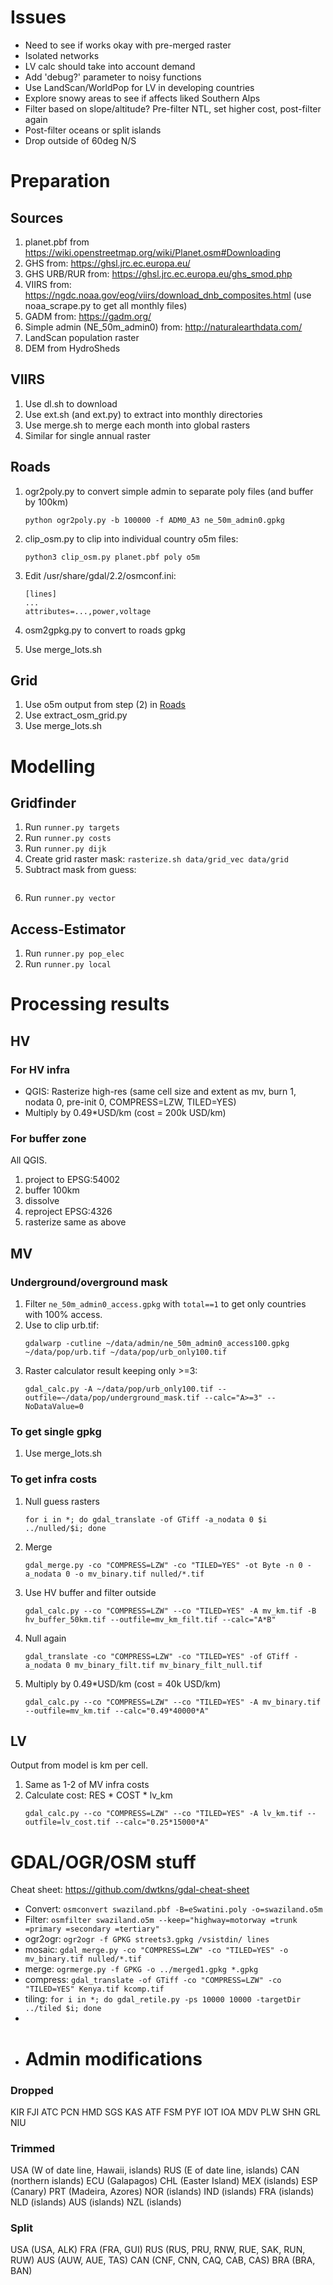 # Issues
- Need to see if works okay with pre-merged raster
- Isolated networks
- LV calc should take into account demand
- Add 'debug?' parameter to noisy functions
- Use LandScan/WorldPop for LV in developing countries
- Explore snowy areas to see if affects liked Southern Alps
- Filter based on slope/altitude? Pre-filter NTL, set higher cost, post-filter again
- Post-filter oceans or split islands
- Drop outside of 60deg N/S

# Preparation
## Sources
1. planet.pbf from https://wiki.openstreetmap.org/wiki/Planet.osm#Downloading
2. GHS from: https://ghsl.jrc.ec.europa.eu/
3. GHS URB/RUR from: https://ghsl.jrc.ec.europa.eu/ghs_smod.php
4. VIIRS from: https://ngdc.noaa.gov/eog/viirs/download_dnb_composites.html (use noaa_scrape.py to get all monthly files)
5. GADM from: https://gadm.org/
6. Simple admin (NE_50m_admin0) from: http://naturalearthdata.com/
7. LandScan population raster
8. DEM from HydroSheds

## VIIRS
1. Use dl.sh to download
2. Use ext.sh (and ext.py) to extract into monthly directories
3. Use merge.sh to merge each month into global rasters
4. Similar for single annual raster

## Roads
1. ogr2poly.py to convert simple admin to separate poly files (and buffer by 100km)
    ```
    python ogr2poly.py -b 100000 -f ADM0_A3 ne_50m_admin0.gpkg
    ```

2. clip_osm.py to clip into individual country o5m files:
    ```
    python3 clip_osm.py planet.pbf poly o5m
    ```

3. Edit /usr/share/gdal/2.2/osmconf.ini:
    ```
    [lines]
    ...
    attributes=...,power,voltage
    ```

3. osm2gpkg.py to convert to roads gpkg
3. Use merge_lots.sh

## Grid
1. Use o5m output from step (2) in [Roads](Roads)
2. Use extract_osm_grid.py
3. Use merge_lots.sh

# Modelling
## Gridfinder
1. Run `runner.py targets`
2. Run `runner.py costs`
3. Run `runner.py dijk`
4. Create grid raster mask: `rasterize.sh data/grid_vec data/grid`
5. Subtract mask from guess:
    ```

    ```
6. Run `runner.py vector`

## Access-Estimator
1. Run `runner.py pop_elec`
2. Run `runner.py local`

# Processing results
## HV
### For HV infra
- QGIS: Rasterize high-res (same cell size and extent as mv, burn 1, nodata 0, pre-init 0, COMPRESS=LZW, TILED=YES)
- Multiply by 0.49*USD/km (cost = 200k USD/km)

### For buffer zone
All QGIS.
1. project to EPSG:54002
2. buffer 100km
3. dissolve
4. reproject EPSG:4326
5. rasterize same as above

## MV
### Underground/overground mask
1. Filter `ne_50m_admin0_access.gpkg` with `total==1` to get only countries with 100% access.
2. Use to clip urb.tif:
    ```
    gdalwarp -cutline ~/data/admin/ne_50m_admin0_access100.gpkg ~/data/pop/urb.tif ~/data/pop/urb_only100.tif
    ```
3. Raster calculator result keeping only >=3:
    ```
    gdal_calc.py -A ~/data/pop/urb_only100.tif --outfile=~/data/pop/underground_mask.tif --calc="A>=3" --NoDataValue=0
    ```

### To get single gpkg
1. Use merge_lots.sh

### To get infra costs
1. Null guess rasters
    ```
    for i in *; do gdal_translate -of GTiff -a_nodata 0 $i ../nulled/$i; done
    ```

2. Merge
    ```
    gdal_merge.py -co "COMPRESS=LZW" -co "TILED=YES" -ot Byte -n 0 -a_nodata 0 -o mv_binary.tif nulled/*.tif
    ```

3. Use HV buffer and filter outside
    ```
    gdal_calc.py --co "COMPRESS=LZW" --co "TILED=YES" -A mv_km.tif -B hv_buffer_50km.tif --outfile=mv_km_filt.tif --calc="A*B"
    ```

4. Null again
    ```
    gdal_translate -co "COMPRESS=LZW" -co "TILED=YES" -of GTiff -a_nodata 0 mv_binary_filt.tif mv_binary_filt_null.tif
    ```

5. Multiply by 0.49*USD/km (cost = 40k USD/km)
    ```
    gdal_calc.py --co "COMPRESS=LZW" --co "TILED=YES" -A mv_binary.tif --outfile=mv_km.tif --calc="0.49*40000*A"
    ```

## LV
Output from model is km per cell.
1. Same as 1-2 of MV infra costs
2. Calculate cost: RES * COST * lv_km
    ```
    gdal_calc.py --co "COMPRESS=LZW" --co "TILED=YES" -A lv_km.tif --outfile=lv_cost.tif --calc="0.25*15000*A"
    ```

# GDAL/OGR/OSM stuff

Cheat sheet: https://github.com/dwtkns/gdal-cheat-sheet

- Convert: `osmconvert swaziland.pbf -B=eSwatini.poly -o=swaziland.o5m`
- Filter: `osmfilter swaziland.o5m --keep="highway=motorway =trunk =primary =secondary =tertiary"`
- ogr2ogr: `ogr2ogr -f GPKG streets3.gpkg /vsistdin/ lines`
- mosaic: `gdal_merge.py -co "COMPRESS=LZW" -co "TILED=YES" -o mv_binary.tif nulled/*.tif`
- merge: `ogrmerge.py -f GPKG -o ../merged1.gpkg *.gpkg`
- compress: `gdal_translate -of GTiff -co "COMPRESS=LZW" -co "TILED=YES" Kenya.tif kcomp.tif`
- tiling: `for i in *; do gdal_retile.py -ps 10000 10000 -targetDir ../tiled $i; done`
-
- # Admin modifications
### Dropped
KIR FJI ATC PCN HMD SGS KAS ATF FSM PYF IOT IOA MDV PLW SHN GRL NIU

### Trimmed
USA (W of date line, Hawaii, islands)
RUS (E of date line, islands)
CAN (northern islands)
ECU (Galapagos)
CHL (Easter Island)
MEX (islands)
ESP (Canary)
PRT (Madeira, Azores)
NOR (islands)
IND (islands)
FRA (islands)
NLD (islands)
AUS (islands)
NZL (islands)

### Split
USA (USA, ALK)
FRA (FRA, GUI)
RUS (RUS, PRU, RNW, RUE, SAK, RUN, RUW)
AUS (AUW, AUE, TAS)
CAN (CNF, CNN, CAQ, CAB, CAS)
BRA (BRA, BAN)

